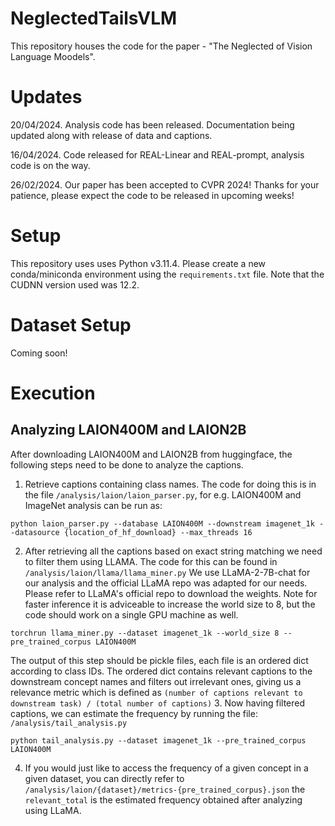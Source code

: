 # NeglectedTailsVLM
This repository houses the code for the paper - "The Neglected of Vision Language Moodels".

# Updates
20/04/2024. Analysis code has been released. Documentation being updated along with release of data and captions.

16/04/2024. Code released for REAL-Linear and REAL-prompt, analysis code is on the way.

26/02/2024. Our paper has been accepted to CVPR 2024! Thanks for your patience, please expect the code to be released in upcoming weeks!

# Setup

This repository uses uses Python v3.11.4. Please create a new conda/miniconda environment using the `requirements.txt` file. Note that the CUDNN version used was 12.2.

# Dataset Setup

Coming soon!

# Execution

## Analyzing LAION400M and LAION2B
After downloading LAION400M and LAION2B from huggingface, the following steps need to be done to analyze the captions.
1. Retrieve captions containing class names. The code for doing this is in the file `/analysis/laion/laion_parser.py`, for e.g. LAION400M and ImageNet analysis can be run as:
```
python laion_parser.py --database LAION400M --downstream imagenet_1k --datasource {location_of_hf_download} --max_threads 16
```
2. After retrieving all the captions based on exact string matching we need to filter them using LLAMA. The code for this can be found in `/analysis/laion/llama/llama_miner.py`
   We use LLaMA-2-7B-chat for our analysis and the official LLaMA repo was adapted for our needs. Please refer to LLaMA's official repo to download the weights. Note for faster 
   inference it is adviceable to increase the world size to 8, but the code should work on a single GPU machine as well.
```
torchrun llama_miner.py --dataset imagenet_1k --world_size 8 --pre_trained_corpus LAION400M
```
  The output of this step should be pickle files, each file is an ordered dict according to class IDs. The ordered dict contains relevant captions to the downstream concept names and 
  filters out irrelevant ones, giving us a relevance metric which is defined as `(number of captions relevant to downstream task) / (total number of captions)` 
3. Now having filtered captions, we can estimate the frequency by running the file: `/analysis/tail_analysis.py`
```
python tail_analysis.py --dataset imagenet_1k --pre_trained_corpus LAION400M
```
4. If you would just like to access the frequency of a given concept in a given dataset, you can directly refer to `/analysis/laion/{dataset}/metrics-{pre_trained_corpus}.json` the `relevant_total` is the estimated frequency obtained after analyzing using LLaMA.
